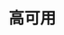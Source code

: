 

# 高可用  
<!-- 

 高可用解决方案：同城双活？异地双活？异地多活？怎么实现？ 
 https://mp.weixin.qq.com/s/-pjql9bbqrJSOzb2icMTVg
 https://mp.weixin.qq.com/s/6nW7n0aaBis6XOFCRtmdiQ

 
-->